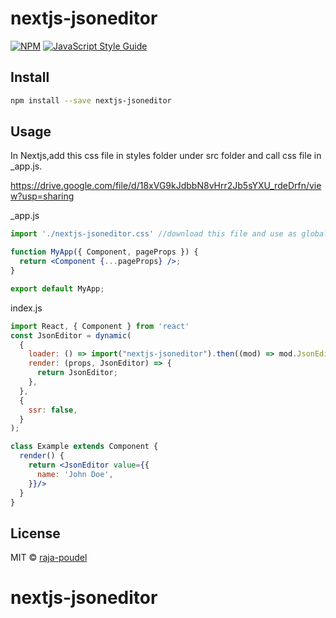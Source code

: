 # nextjs-jsoneditor

>

[![NPM](https://img.shields.io/npm/v/nextjs-jsoneditor.svg)](https://www.npmjs.com/package/nextjs-jsoneditor) [![JavaScript Style Guide](https://img.shields.io/badge/code_style-standard-brightgreen.svg)](https://standardjs.com)

## Install

```bash
npm install --save nextjs-jsoneditor
```

## Usage
In Nextjs,add this css file in styles folder under src folder and call css file in _app.js.

https://drive.google.com/file/d/18xVG9kJdbbN8vHrr2Jb5sYXU_rdeDrfn/view?usp=sharing

_app.js
```jsx
import './nextjs-jsoneditor.css' //download this file and use as global css in nextjs

function MyApp({ Component, pageProps }) {
  return <Component {...pageProps} />;
}

export default MyApp;
```


index.js
```jsx
import React, { Component } from 'react'
const JsonEditor = dynamic(
  {
    loader: () => import("nextjs-jsoneditor").then((mod) => mod.JsonEditor),
    render: (props, JsonEditor) => {
      return JsonEditor;
    },
  },
  {
    ssr: false,
  }
);

class Example extends Component {
  render() {
    return <JsonEditor value={{
      name: 'John Doe',
    }}/>
  }
}
```

## License

MIT © [raja-poudel](https://github.com/raja-poudel)

# nextjs-jsoneditor
